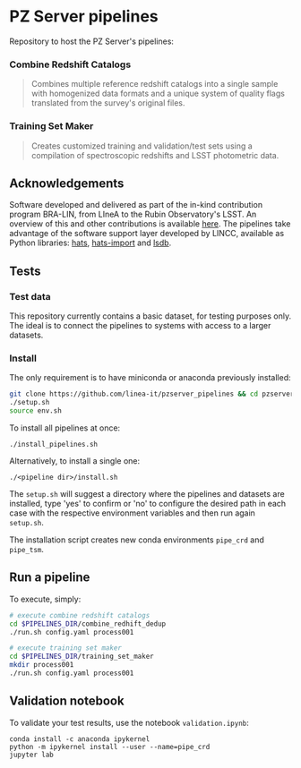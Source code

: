 # PZ Server pipelines

Repository to host the PZ Server's pipelines:

### Combine Redshift Catalogs 
> Combines multiple reference redshift catalogs into a single sample with homogenized data formats and a unique system of quality flags translated from the survey's original files.

### Training Set Maker 
> Creates customized training and validation/test sets using a compilation of spectroscopic redshifts and LSST photometric data.


## Acknowledgements

Software developed and delivered as part of the in-kind contribution program BRA-LIN, from LIneA to the Rubin Observatory's LSST. An overview of this and other contributions is available [here](https://linea-it.github.io/pz-lsst-inkind-doc/). The pipelines take advantage of the software support layer developed by LINCC, available as Python libraries: [hats](https://github.com/astronomy-commons/hats), [hats-import](https://github.com/astronomy-commons/hats-import) and [lsdb](https://github.com/astronomy-commons/lsdb).


## Tests 

### Test data

This repository currently contains a basic dataset, for testing purposes only. The ideal is to connect the pipelines to systems with access to a larger datasets.

### Install 

The only requirement is to have miniconda or anaconda previously installed:

```bash
git clone https://github.com/linea-it/pzserver_pipelines && cd pzserver_pipelines
./setup.sh
source env.sh
```

To install all pipelines at once: 

```
./install_pipelines.sh   
```

Alternatively, to install a single one: 

```
./<pipeline dir>/install.sh  
```

The `setup.sh` will suggest a directory where the pipelines and datasets are installed, type 'yes' to confirm or 'no' to configure the desired path in each case with the respective environment variables and then run again `setup.sh`.

The installation script creates new conda environments `pipe_crd` and `pipe_tsm`. 

## Run a pipeline

To execute, simply:

```bash
# execute combine redshift catalogs 
cd $PIPELINES_DIR/combine_redhift_dedup 
./run.sh config.yaml process001
```

```bash
# execute training set maker
cd $PIPELINES_DIR/training_set_maker
mkdir process001
./run.sh config.yaml process001
```


## Validation notebook 

To validate your test results, use the notebook `validation.ipynb`: 

```
conda install -c anaconda ipykernel
python -m ipykernel install --user --name=pipe_crd
jupyter lab
```


